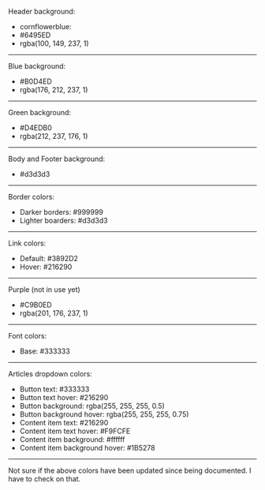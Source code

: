 Header background:

-   cornflowerblue:
-   #6495ED
-   rgba(100, 149, 237, 1)

---

Blue background:

-   #B0D4ED
-   rgba(176, 212, 237, 1)

---

Green background:

-   #D4EDB0
-   rgba(212, 237, 176, 1)

---

Body and Footer background:

-   #d3d3d3

---

Border colors:

-   Darker borders: #999999
-   Lighter boarders: #d3d3d3

---

Link colors:

-   Default: #3892D2
-   Hover: #216290

---

Purple (not in use yet)

-   #C9B0ED
-   rgba(201, 176, 237, 1)

---

Font colors:

-   Base: #333333

---

Articles dropdown colors:

-   Button text: #333333
-   Button text hover: #216290
-   Button background: rgba(255, 255, 255, 0.5)
-   Button background hover: rgba(255, 255, 255, 0.75)
-   Content item text: #216290
-   Content item text hover: #F9FCFE
-   Content item background: #ffffff
-   Content item background hover: #1B5278

---

Not sure if the above colors have been updated since being documented. I have to check on that.
